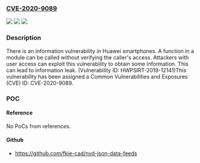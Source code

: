 ### [CVE-2020-9089](https://cve.mitre.org/cgi-bin/cvename.cgi?name=CVE-2020-9089)
![](https://img.shields.io/static/v1?label=Product&message=HUAWEI%20P30%20Pro&color=blue)
![](https://img.shields.io/static/v1?label=Version&message=%3D%20Versions%20earlier%20than%2010.1.0.120(C431E19R2P5)%20&color=brighgreen)
![](https://img.shields.io/static/v1?label=Vulnerability&message=CWE-200%20Exposure%20of%20Sensitive%20Information%20to%20an%20Unauthorized%20Actor&color=brighgreen)

### Description

There is an information vulnerability in Huawei smartphones. A function in a module can be called without verifying the caller's access. Attackers with user access can exploit this vulnerability to obtain some information. This can lead to information leak. (Vulnerability ID: HWPSIRT-2019-12141)This vulnerability has been assigned a Common Vulnerabilities and Exposures (CVE) ID: CVE-2020-9089.

### POC

#### Reference
No PoCs from references.

#### Github
- https://github.com/fkie-cad/nvd-json-data-feeds

